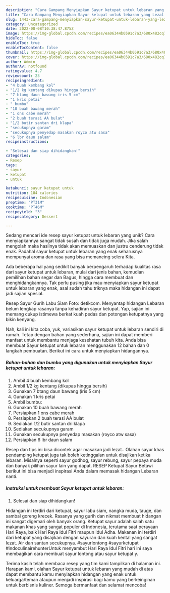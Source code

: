 ```yaml
---
description: "Cara Gampang Menyiapkan Sayur ketupat untuk lebaran yang Lezat Sekali"
title: "Cara Gampang Menyiapkan Sayur ketupat untuk lebaran yang Lezat Sekali"
slug: 1443-cara-gampang-menyiapkan-sayur-ketupat-untuk-lebaran-yang-lezat-sekali
category: Uncategorized
date: 2022-08-08T10:38:47.875Z
image: https://img-global.cpcdn.com/recipes/ea06344b0591c7a3/680x482cq70/sayur-ketupat-untuk-lebaran-foto-resep-utama.jpg
hideToc: false
enableToc: true
enableTocContent: false
thumbnail: https://img-global.cpcdn.com/recipes/ea06344b0591c7a3/680x482cq70/sayur-ketupat-untuk-lebaran-foto-resep-utama.jpg
cover: https://img-global.cpcdn.com/recipes/ea06344b0591c7a3/680x482cq70/sayur-ketupat-untuk-lebaran-foto-resep-utama.jpg
author: Admin
authorAv: notfound
ratingvalue: 4.7
reviewcount: 23
recipeingredient:
- "4 buah kembang kol"
- "1/2 kg kentang dikupas hingga bersih"
- "7 btang daun bawang iris 5 cm"
- "1 kris petai"
- " bumbu"
- "10 buah bawang merah"
- "1 ons cabe merah"
- "2 buah terasi AA bulat"
- "1/2 butir santan dri klapa"
- "secukupnya garam"
- "secukupnya penyedap masakan royco atw sasa"
- "6 lbr daun salam"
recipeinstructions:

- "Selesai dan siap dihidangkan!"
categories:
- Resep
tags:
- sayur
- ketupat
- untuk

katakunci: sayur ketupat untuk 
nutrition: 184 calories
recipecuisine: Indonesian
preptime: "PT31M"
cooktime: "PT46M"
recipeyield: "3"
recipecategory: Dessert

---
```





Sedang mencari ide resep sayur ketupat untuk lebaran yang unik? Cara menyiapkannya sangat tidak susah dan tidak juga mudah. Jika salah mengolah maka hasilnya tidak akan memuaskan dan justru cenderung tidak enak. Padahal sayur ketupat untuk lebaran yang enak seharusnya mempunyai aroma dan rasa yang bisa memancing selera Kita.





Ada beberapa hal yang sedikit banyak berpengaruh terhadap kualitas rasa dari sayur ketupat untuk lebaran, mulai dari jenis bahan, kemudian pemilihan bahan segar dan Bagus, hingga cara membuat dan menghidangkannya. Tak perlu pusing jika mau menyiapkan sayur ketupat untuk lebaran yang enak,      asal sudah tahu triknya maka hidangan ini dapat jadi sajian spesial.














Resep Sayur Gurih Labu Siam Foto: detikcom. Menyantap hidangan Lebaran belum lengkap rasanya tanpa kehadiran sayur ketupat. Yap, sajian ini memang cukup istimewa berkat kuah pedas dan potongan ketupatnya yang bikin kenyang.






Nah, kali ini kita coba, yuk, variasikan sayur ketupat untuk lebaran sendiri di rumah. Tetap dengan bahan yang sederhana, sajian ini dapat memberi manfaat untuk membantu menjaga kesehatan tubuh kita. Anda bisa membuat Sayur ketupat untuk lebaran menggunakan 12 bahan dan 0 langkah pembuatan. Berikut ini cara untuk menyiapkan hidangannya.

<!--inarticleads1-->

##### Bahan-bahan dan bumbu yang digunakan untuk menyiapkan Sayur ketupat untuk lebaran:

1. Ambil 4 buah kembang kol
1. Ambil 1/2 kg kentang (dikupas hingga bersih)
1. Gunakan 7 btang daun bawang (iris 5 cm)
1. Gunakan 1 kris petai
1. Ambil  bumbu:
1. Gunakan 10 buah bawang merah
1. Persiapkan 1 ons cabe merah
1. Persiapkan 2 buah terasi AA bulat
1. Sediakan 1/2 butir santan dri klapa
1. Sediakan secukupnya garam
1. Gunakan secukupnya penyedap masakan (royco atw sasa)
1. Persiapkan 6 lbr daun salam


Resep dan tips ini bisa dicontek agar masakan jadi lezat.. Olahan sayur khas pendamping ketupat juga tak boleh ketinggalan untuk disajikan ketika lebaran. Misalnya seperti sayur godhog, sayur rebung, sayur pepaya muda dan banyak pilihan sayur lain yang dapat. RESEP Ketupat Sayur Betawi berikut ini bisa menjadi inspirasi Anda dalam memasak hidangan Lebaran nanti. 

<!--inarticleads2-->

##### Instruksi untuk membuat Sayur ketupat untuk lebaran:


1. Selesai dan siap dihidangkan!

Hidangan ini terdiri dari ketupat, sayur labu siam, nangka muda, tauge, dan sambal goreng krecek. Rasanya yang gurih dan nikmat membuat hidangan ini sangat digemari oleh banyak orang. Ketupat sayur adalah salah satu makanan khas yang sangat populer di Indonesia, terutama saat perayaan Hari Raya, baik Hari Raya Idul Fitri maupun Idul Adha. Makanan ini terdiri dari ketupat yang disajikan dengan sayuran dan kuah kental yang sangat lezat. Air dan santan secukupnya. #sayurlontong #sayurketupat #indoculinairehunterUntuk menyambut Hari Raya Idul Fitri hari ini saya membagikan cara membuat sayur lontong atau sayur ketupat y. 

Terima kasih telah membaca resep yang tim kami tampilkan di halaman ini. Harapan kami, olahan Sayur ketupat untuk lebaran yang mudah di atas dapat membantu kamu menyiapkan hidangan yang enak untuk keluarga/teman ataupun menjadi inspirasi bagi kamu yang berkeinginan untuk berbisnis kuliner. Semoga bermanfaat dan selamat mencoba!
